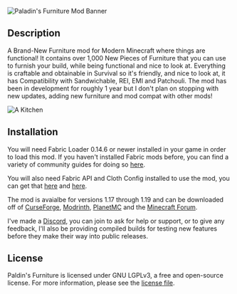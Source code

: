 ![Paladin's Furniture Mod Banner](https://github.com/UnlikePaladin/paladin-furniture-mod/blob/main/docs/banner.png?raw=true)

## Description
A Brand-New Furniture mod for Modern Minecraft where things are functional! It contains over 1,000 New Pieces of Furniture that you can use to furnish your build, while being functional and nice to look at. Everything is craftable and obtainable in Survival so it's friendly, and nice to look at, it has Compatibility with Sandwichable, REI, EMI and Patchouli. The mod has been in development for roughly 1 year but I don't plan on stopping with new updates, adding new furniture and mod compat with other mods!

![A Kitchen](https://cdn.discordapp.com/attachments/930656475741814804/1010808630683115611/2022-08-18_23.34.12.png)

## Installation

You will need Fabric Loader 0.14.6 or newer installed in your game in order to load this mod. If you haven't installed Fabric mods before, you can find a variety of community guides for doing so [here](https://fabricmc.net/wiki/install).

You will also need Fabric API and Cloth Config installed to use the mod, you can get that [here](https://modrinth.com/mod/fabric-api) and [here](https://modrinth.com/mod/cloth-config). 

The mod is avaialbe for versions 1.17 through 1.19 and can be downloaded off of [CurseForge](https://www.curseforge.com/minecraft/mc-mods/paladins-furniture), [Modrinth](https://modrinth.com/mod/paladins-furniture), [PlanetMC](https://www.planetminecraft.com/mod/paladin-s-furniture-mod/) and the [Minecraft Forum](https://www.minecraftforum.net/forums/mapping-and-modding-java-edition/minecraft-mods/3159314-paladins-furniture-mod).

I've made a [Discord](https://discord.gg/zbMDUPB), you can join to ask for help or support, or to give any feedback, I'll also be providing compiled builds for testing new features before they make their way into public releases.

## License

Paldin's Furniture is licensed under GNU LGPLv3, a free and open-source license. For more information, please see the [license file](LICENSE).